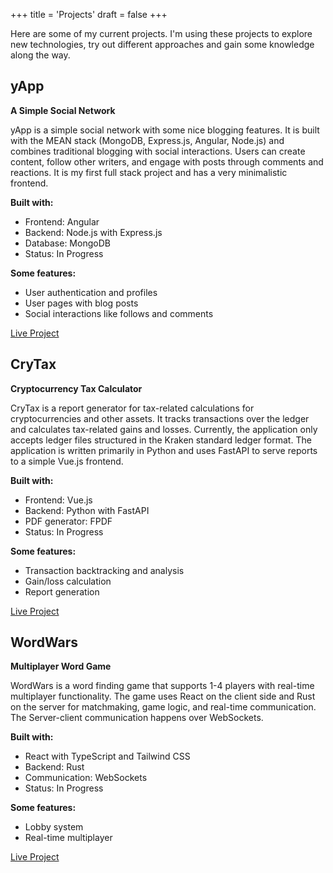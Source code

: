 +++
title = 'Projects'
draft = false
+++

Here are some of my current projects. I'm using these projects to explore new technologies, try out different approaches and gain some knowledge along the way.

## yApp
**A Simple Social Network**

yApp is a simple social network with some nice blogging features. It is built with the MEAN stack (MongoDB, Express.js, Angular, Node.js) and combines traditional blogging with social interactions. Users can create content, follow other writers, and engage with posts through comments and reactions. It is my first full stack project and has a very minimalistic frontend.

**Built with:**
- Frontend: Angular
- Backend: Node.js with Express.js
- Database: MongoDB
- Status: In Progress

**Some features:**
- User authentication and profiles
- User pages with blog posts
- Social interactions like follows and comments

[Live Project](https://yraschle.github.io/yAppClient)


## CryTax
**Cryptocurrency Tax Calculator**

CryTax is a report generator for tax-related calculations for cryptocurrencies and other assets. It tracks transactions over the ledger and calculates tax-related gains and losses. Currently, the application only accepts ledger files structured in the Kraken standard ledger format.
The application is written primarily in Python and uses FastAPI to serve reports to a simple Vue.js frontend.

**Built with:** 
- Frontend: Vue.js  
- Backend: Python with FastAPI
- PDF generator: FPDF
- Status: In Progress

**Some features:** 
- Transaction backtracking and analysis
- Gain/loss calculation
- Report generation

[Live Project](https://yraschle.github.io/CryTaxClient)


## WordWars
**Multiplayer Word Game**

WordWars is a word finding game that supports 1-4 players with real-time multiplayer functionality. The game uses React on the client side and Rust on the server for matchmaking, game logic, and real-time communication. The Server-client communication happens over WebSockets.

**Built with:** 
- React with TypeScript and Tailwind CSS
- Backend: Rust
- Communication: WebSockets
- Status: In Progress

**Some features:** 
- Lobby system
- Real-time multiplayer

[Live Project](https://yraschle.github.io/WordWarsClient)